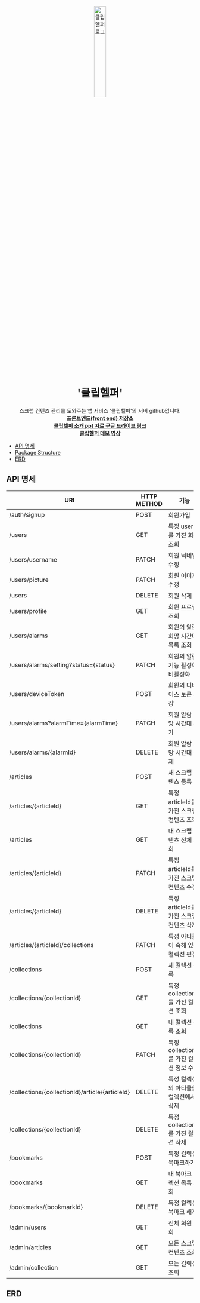 <div align="center">
  <img width="25%" height="25%" alt="클립헬퍼 로고" src="https://github.com/ssusemicolon/cliphelper-server/assets/67828333/df643927-dc26-4fcf-a62c-443f083e3e57">
  <h1>'클립헬퍼'</h1>
  <p align="center">
    스크랩 컨텐츠 관리를 도와주는 앱 서비스 '클립헬퍼'의 서버 github입니다.
    <br />
    <a href="https://github.com/ssusemicolon/cliphelper-app"><strong>프론트엔드(front end) 저장소</strong></a><br>
    <a href="https://docs.google.com/presentation/d/1VZTacaWLq6ec5V4QJh-Fo61E0H4_dyiu/edit?usp=share_link&ouid=102251499831159686917&rtpof=true&sd=true"><strong>클립헬퍼 소개 ppt 자료 구글 드라이브 링크</strong></a><br>
    <a href="https://drive.google.com/file/d/10hB0iPVWaGcmJJmxKYoImkHIUzc20dIG/view?usp=share_link"><strong>클립헬퍼 데모 영상</strong></a>
    <br />
  </p>
</div>

<ul>
  <li><a href="#API-명세">API 명세</a></li>
  <li><a href="#package structure">Package Structure</a></li>
  <li><a href="#erd">ERD</a></li>
</ul>

## API 명세

| URI                                             | HTTP METHOD | 기능                            |
|-------------------------------------------------|-------------|-------------------------------|
| /auth/signup                                    | POST        | 회원가입                          |
| /users                                          | GET         | 특정 userId를 가진 회원 조회           |
| /users/username                                 | PATCH       | 회원 닉네임 수정                     |
| /users/picture                                  | PATCH       | 회원 이미지 수정                     |
| /users                                          | DELETE      | 회원 삭제                         |
| /users/profile                                  | GET         | 회원 프로필 조회                     |
| /users/alarms                                   | GET         | 회원의 알람 희망 시간대 목록 조회           |
| /users/alarms/setting?status={status}           | PATCH       | 회원의 알람 기능 활성화/비활성화            |
| /users/deviceToken                              | POST        | 회원의 디바이스 토큰 저장                |
| /users/alarms?alarmTime={alarmTime}             | PATCH       | 회원 알람 희망 시간대 추가               |
| /users/alarms/{alarmId}                         | DELETE      | 회원 알람 희망 시간대 삭제               |
| /articles                                       | POST        | 새 스크랩 컨텐츠 등록                  |
| /articles/{articleId}                           | GET         | 특정 articleId를 가진 스크랩 컨텐츠 조회   |
| /articles                                       | GET         | 내 스크랩 컨텐츠 전체 조회               |
| /articles/{articleId}                           | PATCH       | 특정 articleId를 가진 스크랩 컨텐츠 수정   |
| /articles/{articleId}                           | DELETE      | 특정 articleId를 가진 스크랩 컨텐츠 삭제   |
| /articles/{articleId}/collections               | PATCH       | 특정 아티클이 속해 있는 컬렉션 편집          |
| /collections                                    | POST        | 새 컬렉션 등록                      |
| /collections/{collectionId}                     | GET         | 특정 collectionId를 가진 컬렉션 조회    |
| /collections                                    | GET         | 내 컬렉션 목록 조회                   |
| /collections/{collectionId}                     | PATCH       | 특정 collectionId를 가진 컬렉션 정보 수정 |
| /collections/{collectionId}/article/{articleId} | DELETE      | 특정 컬렉션의 아티클을 컬렉션에서 삭제         |
| /collections/{collectionId}                     | DELETE      | 특정 collectionId를 가진 컬렉션 삭제    |
| /bookmarks                                      | POST        | 특정 컬렉션 북마크하기                  |
| /bookmarks                                      | GET         | 내 북마크 컬렉션 목록 조회               |
| /bookmarks/{bookmarkId}                         | DELETE      | 특정 컬렉션 북마크 해제                 |
| /admin/users                                    | GET         | 전체 회원 조회                      |
| /admin/articles                                 | GET         | 모든 스크랩 컨텐츠 조회                 |
| /admin/collection                               | GET         | 모든 컬렉션 조회                     |


## ERD


